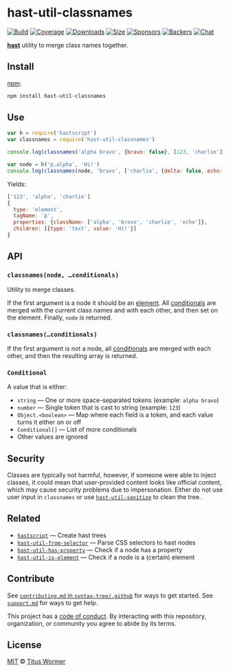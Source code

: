 # hast-util-classnames

[![Build][build-badge]][build]
[![Coverage][coverage-badge]][coverage]
[![Downloads][downloads-badge]][downloads]
[![Size][size-badge]][size]
[![Sponsors][sponsors-badge]][collective]
[![Backers][backers-badge]][collective]
[![Chat][chat-badge]][chat]

[**hast**][hast] utility to merge class names together.

## Install

[npm][]:

```sh
npm install hast-util-classnames
```

## Use

```js
var h = require('hastscript')
var classnames = require('hast-util-classnames')

console.log(classnames('alpha bravo', {bravo: false}, [123, 'charlie']))

var node = h('p.alpha', 'Hi!')
console.log(classnames(node, 'bravo', ['charlie', {delta: false, echo: 1}]))
```

Yields:

```js
['123', 'alpha', 'charlie']
{
  type: 'element',
  tagName: 'p',
  properties: {className: ['alpha', 'bravo', 'charlie', 'echo']},
  children: [{type: 'text', value: 'Hi!'}]
}
```

## API

### `classnames(node, …conditionals)`

Utility to merge classes.

If the first argument is a node it should be an [element][].
All [conditionals][conditional] are merged with the current class names and with
each other, and then set on the element.
Finally, `node` is returned.

### `classnames(…conditionals)`

If the first argument is not a node, all [conditionals][conditional] are merged
with each other, and then the resulting array is returned.

### `Conditional`

A value that is either:

*   `string` — One or more space-separated tokens (example: `alpha bravo`)
*   `number` — Single token that is cast to string  (example: `123`)
*   `Object.<boolean>` — Map where each field is a token, and each value turns
    it either on or off
*   `Conditional[]` — List of more conditionals
*   Other values are ignored

## Security

Classes are typically not harmful, however, if someone were able to inject
classes, it could mean that user-provided content looks like official content,
which may cause security problems due to impersonation.
Either do not use user input in `classnames` or use
[`hast-util-sanitize`][sanitize] to clean the tree.

## Related

*   [`hastscript`](https://github.com/syntax-tree/hastscript)
    — Create hast trees
*   [`hast-util-from-selector`](https://github.com/syntax-tree/hast-util-from-selector)
    — Parse CSS selectors to hast nodes
*   [`hast-util-has-property`](https://github.com/syntax-tree/hast-util-has-property)
    — Check if a node has a property
*   [`hast-util-is-element`](https://github.com/syntax-tree/hast-util-is-element)
    — Check if a node is a (certain) element

## Contribute

See [`contributing.md` in `syntax-tree/.github`][contributing] for ways to get
started.
See [`support.md`][support] for ways to get help.

This project has a [code of conduct][coc].
By interacting with this repository, organization, or community you agree to
abide by its terms.

## License

[MIT][license] © [Titus Wormer][author]

<!-- Definitions -->

[build-badge]: https://github.com/syntax-tree/hast-util-classnames/workflows/main/badge.svg

[build]: https://github.com/syntax-tree/hast-util-classnames/actions

[coverage-badge]: https://img.shields.io/codecov/c/github/syntax-tree/hast-util-classnames.svg

[coverage]: https://codecov.io/github/syntax-tree/hast-util-classnames

[downloads-badge]: https://img.shields.io/npm/dm/hast-util-classnames.svg

[downloads]: https://www.npmjs.com/package/hast-util-classnames

[size-badge]: https://img.shields.io/bundlephobia/minzip/hast-util-classnames.svg

[size]: https://bundlephobia.com/result?p=hast-util-classnames

[sponsors-badge]: https://opencollective.com/unified/sponsors/badge.svg

[backers-badge]: https://opencollective.com/unified/backers/badge.svg

[collective]: https://opencollective.com/unified

[chat-badge]: https://img.shields.io/badge/chat-discussions-success.svg

[chat]: https://github.com/syntax-tree/unist/discussions

[npm]: https://docs.npmjs.com/cli/install

[license]: license

[author]: https://wooorm.com

[contributing]: https://github.com/syntax-tree/.github/blob/HEAD/contributing.md

[support]: https://github.com/syntax-tree/.github/blob/HEAD/support.md

[coc]: https://github.com/syntax-tree/.github/blob/HEAD/code-of-conduct.md

[hast]: https://github.com/syntax-tree/hast

[element]: https://github.com/syntax-tree/hast#element

[sanitize]: https://github.com/syntax-tree/hast-util-sanitize

[conditional]: #conditional
